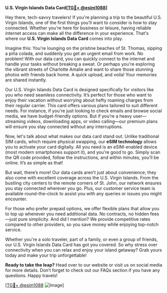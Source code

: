**U.S. Virgin Islands Data Card[[TG💪+ @esim1088](https://t.me/s/esim1088)]**

Hey there, tech-savvy travelers! If you're planning a trip to the beautiful U.S. Virgin Islands, one of the first things you'll want to consider is how to stay connected. Whether you're here for business or leisure, having reliable internet access can make all the difference in your experience. That's where our **U.S. Virgin Islands Data Card** comes into play.

Imagine this: You're lounging on the pristine beaches of St. Thomas, sipping a piña colada, and suddenly you get an urgent email from work. No problem! With our data card, you can quickly connect to the internet and handle your tasks without breaking a sweat. Or perhaps you're exploring the vibrant streets of Charlotte Amalie and want to share those stunning photos with friends back home. A quick upload, and voila! Your memories are shared instantly.

Our U.S. Virgin Islands Data Card is designed specifically for visitors like you who need seamless connectivity. It’s perfect for those who want to enjoy their vacation without worrying about hefty roaming charges from their regular carrier. This card offers various plans tailored to suit different needs. For instance, if you're just looking to check emails and browse social media, we have budget-friendly options. But if you’re a heavy user—streaming videos, downloading apps, or video calling—our premium plans will ensure you stay connected without any interruptions.

Now, let's talk about what makes our data card stand out. Unlike traditional SIM cards, which require physical swapping, our **eSIM technology** allows you to activate your card digitally. All you need is an eSIM-enabled device (most modern smartphones support it), and you're good to go. Simply scan the QR code provided, follow the instructions, and within minutes, you’ll be online. It’s as simple as that!

But wait, there’s more! Our data cards aren’t just about convenience; they also come with excellent coverage across the U.S. Virgin Islands. From the bustling city centers to the remote corners of St. John, our network ensures you stay connected wherever you go. Plus, our customer service team is available round-the-clock to assist you with any queries or issues you might encounter.

For those who prefer prepaid options, we offer flexible plans that allow you to top up whenever you need additional data. No contracts, no hidden fees—just pure simplicity. And did I mention? We provide competitive rates compared to other providers, so you save money while enjoying top-notch service.

Whether you're a solo traveler, part of a family, or even a group of friends, our U.S. Virgin Islands Data Card has got you covered. So why stress over connectivity when you can relax and enjoy your island getaway? Grab yours today and make your trip unforgettable!

**Ready to take the leap?** Head over to our website or visit us on social media for more details. Don’t forget to check out our FAQs section if you have any questions. Happy travels!

[[TG💪+ @esim1088](https://t.me/s/esim1088) ![Image](https://i.postimg.cc/Y0z9fWf4/image.png)]